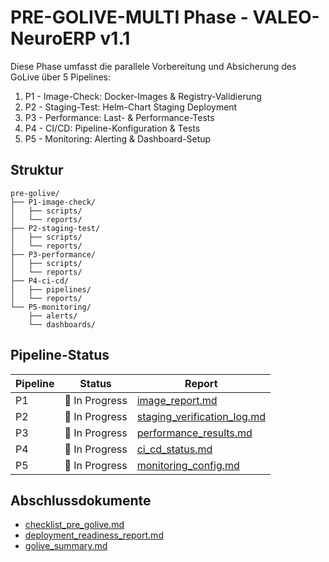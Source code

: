 # PRE-GOLIVE-MULTI Phase - VALEO-NeuroERP v1.1

Diese Phase umfasst die parallele Vorbereitung und Absicherung des GoLive über 5 Pipelines:

1. P1 - Image-Check: Docker-Images & Registry-Validierung
2. P2 - Staging-Test: Helm-Chart Staging Deployment
3. P3 - Performance: Last- & Performance-Tests
4. P4 - CI/CD: Pipeline-Konfiguration & Tests
5. P5 - Monitoring: Alerting & Dashboard-Setup

## Struktur

```
pre-golive/
├── P1-image-check/
│   ├── scripts/
│   └── reports/
├── P2-staging-test/
│   ├── scripts/
│   └── reports/
├── P3-performance/
│   ├── scripts/
│   └── reports/
├── P4-ci-cd/
│   ├── pipelines/
│   └── reports/
└── P5-monitoring/
    ├── alerts/
    └── dashboards/
```

## Pipeline-Status

| Pipeline | Status | Report |
|----------|--------|--------|
| P1 | 🔄 In Progress | [image_report.md](P1-image-check/reports/image_report.md) |
| P2 | 🔄 In Progress | [staging_verification_log.md](P2-staging-test/reports/staging_verification_log.md) |
| P3 | 🔄 In Progress | [performance_results.md](P3-performance/reports/performance_results.md) |
| P4 | 🔄 In Progress | [ci_cd_status.md](P4-ci-cd/reports/ci_cd_status.md) |
| P5 | 🔄 In Progress | [monitoring_config.md](P5-monitoring/reports/monitoring_config.md) |

## Abschlussdokumente

- [checklist_pre_golive.md](reports/checklist_pre_golive.md)
- [deployment_readiness_report.md](reports/deployment_readiness_report.md)
- [golive_summary.md](reports/golive_summary.md) 
